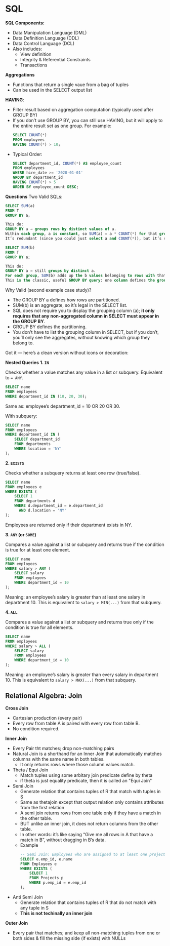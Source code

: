 # SQL

__SQL Components:__
- Data Manipulation Language (DML)
- Data Definition Language (DDL)
- Data Control Language (DCL)
- Also includes:
    - View definition
    - Integrity & Referential Constraints
    - Transactions

__Aggregations__
- Functions that return a single vaue from a bag of tuples
- Can be used in the SELECT output list

__HAVING__:
- Filter result based on aggregation computation (typically used after GROUP BY)
- If you don’t use GROUP BY, you can still use HAVING, but it will apply to the entire result set as one group. For example:
    ```sql
    SELECT COUNT(*) 
    FROM employees
    HAVING COUNT(*) > 10;
    ```
- Typical Order:
    ```sql
    SELECT department_id, COUNT(*) AS employee_count
    FROM employees
    WHERE hire_date >= '2020-01-01'
    GROUP BY department_id
    HAVING COUNT(*) > 5
    ORDER BY employee_count DESC;
    ```

__Questions__
Two Valid SQLs:
```sql
SELECT SUM(a)
FROM T
GROUP BY a;

This do:
GROUP BY a → groups rows by distinct values of a.
Within each group, a is constant, so SUM(a) = a * COUNT(*) for that group.
It’s redundant (since you could just select a and COUNT(*)), but it’s syntactically valid and runs in every major database.

SELECT SUM(b)
FROM T
GROUP BY a;

This do:
GROUP BY a → still groups by distinct a.
For each group, SUM(b) adds up the b values belonging to rows with that a.
This is the classic, useful GROUP BY query: one column defines the groups, another column gets aggregated.
```
Why Valid (second example case study)?
- The GROUP BY a defines how rows are partitioned.
- SUM(b) is an aggregate, so it’s legal in the SELECT list.
- SQL does not require you to display the grouping column (a); __it only requires that any non-aggregated column in SELECT must appear in the GROUP BY__.
- GROUP BY defines the partitioning.
- You don’t have to list the grouping column in SELECT, but if you don’t, you’ll only see the aggregates, without knowing which group they belong to.

Got it — here’s a clean version without icons or decoration:

__Nested Queries__
__1. `IN`__

Checks whether a value matches any value in a list or subquery. Equivalent to `= ANY`.

```sql
SELECT name
FROM employees
WHERE department_id IN (10, 20, 30);
```
Same as: employee’s department\_id = 10 OR 20 OR 30.

With subquery:

```sql
SELECT name
FROM employees
WHERE department_id IN (
    SELECT department_id
    FROM departments
    WHERE location = 'NY'
);
```

__2. `EXISTS`__

Checks whether a subquery returns at least one row (true/false).

```sql
SELECT name
FROM employees e
WHERE EXISTS (
    SELECT 1
    FROM departments d
    WHERE d.department_id = e.department_id
      AND d.location = 'NY'
);
```

Employees are returned only if their department exists in NY.


__3. `ANY` (or `SOME`)__

Compares a value against a list or subquery and returns true if the condition is true for at least one element.

```sql
SELECT name
FROM employees
WHERE salary > ANY (
    SELECT salary
    FROM employees
    WHERE department_id = 10
);
```

Meaning: an employee’s salary is greater than at least one salary in department 10.
This is equivalent to `salary > MIN(...)` from that subquery.


__4. `ALL`__

Compares a value against a list or subquery and returns true only if the condition is true for all elements.

```sql
SELECT name
FROM employees
WHERE salary > ALL (
    SELECT salary
    FROM employees
    WHERE department_id = 10
);
```

Meaning: an employee’s salary is greater than every salary in department 10.
This is equivalent to `salary > MAX(...)` from that subquery.

## Relational Algebra: Join

__Cross Join__
- Cartesian production (every pair)
- Every row from table A is paired with every row from table B.
- No condition required.

__Inner Join__
- Every Pair tht matches; drop non-matching pairs
- Natural Join is a shorthand for an Inner Join that automatically matches columns with the same name in both tables.
    - It only returns rows where those column values match.
- Theta / Equi Join
    - Match tuples using some arbitary join predicate define by theta
    - if theta is just equality predicate, then it is called an "Equi Join"
- Semi Join
    - Generate relation that contains tuples of R that match with tuples in S
    - Same as thetajoin except that output relation only contains attributes from the first relation
    - A semi join returns rows from one table only if they have a match in the other table.
    - BUT unlike an inner join, it does not return columns from the other table.
    - In other words: it’s like saying “Give me all rows in A that have a match in B”, without dragging in B’s data.
    - Example
        ```sql
        -- Semi Join: Employees who are assigned to at least one project
        SELECT e.emp_id, e.name
        FROM Employees e
        WHERE EXISTS (
            SELECT 1
            FROM Projects p
            WHERE p.emp_id = e.emp_id
        );
        ```
- Anti Semi Join
    - Generate relation that contains tuples of R that do not match with any tuple in S
    - __This is not techinally an inner join__

__Outer Join__
- Every pair that matches; and keep all non-matching tuples from one or both sides & fill the missing side (if exists) with NULLs
